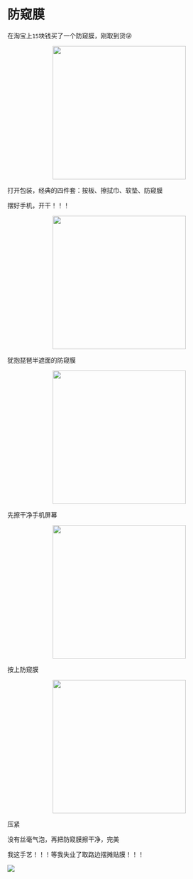 # 防窥膜

在淘宝上`15`块钱买了一个防窥膜，刚取到货😝

<img width="300px" src="https://z.wiki/autoupload/20230130/1KnL.IMG_9546.HEIC.jpg" style="display: block; margin: 0 auto;" />

打开包装，经典的四件套：按板、擦拭巾、软垫、防窥膜

<ImgPlayer width="300px" :imgs="[
  'https://z.wiki/autoupload/20230130/f0y8.IMG_9548.HEIC.jpg',
  'https://z.wiki/autoupload/20230130/vZ21.IMG_2635.HEIC.jpg',
]" />

摆好手机，开干！！！

<img width="300px" src="https://z.wiki/autoupload/20230130/Vcca.IMG_2636.HEIC.jpg" style="display: block; margin: 0 auto;" />


犹抱琵琶半遮面的防窥膜

<img width="300px" src="https://z.wiki/autoupload/20230130/S2HP.IMG_2637.HEIC.jpg" style="display: block; margin: 0 auto;" />

先擦干净手机屏幕

<img width="300px" src="https://z.wiki/autoupload/20230130/C3nI.IMG_2638.HEIC.jpg" style="display: block; margin: 0 auto;" />


按上防窥膜

<img width="300px" src="https://z.wiki/autoupload/20230130/G9BH.IMG_2639.HEIC.jpg" style="display: block; margin: 0 auto;" />

压紧

<ImgPlayer width="300px" :imgs="[
'https://z.wiki/autoupload/20230130/gBZE.IMG_2641.HEIC.jpg',
'https://z.wiki/autoupload/20230130/5m5C.IMG_2642.HEIC.jpg',
'https://z.wiki/autoupload/20230130/e0K3.IMG_2645.HEIC.jpg',
'https://z.wiki/autoupload/20230130/L7vF.IMG_2649.HEIC.jpg',
]" />


没有丝毫气泡，再把防窥膜擦干净，完美

<ImgPlayer width="300px" :imgs="[
'https://z.wiki/autoupload/20230130/ScM4.IMG_2650.HEIC.jpg',
'https://z.wiki/autoupload/20230130/PZSQ.IMG_2651.HEIC.jpg',
]" />

我这手艺！！！等我失业了取路边摆摊贴膜！！！

![](https://z.wiki/autoupload/20230131/f7Gk.221X164-image.png)
